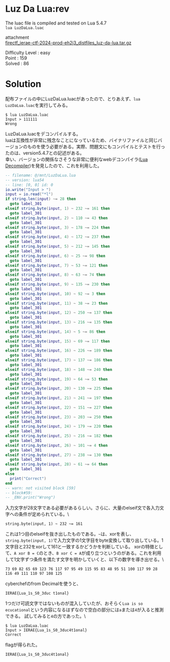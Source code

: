 # Luz Da Lua:rev

The luac file is compiled and tested on Lua 5.4.7\
`lua LuzDaLua.luac`

attachment\
[firectf_ierae-ctf-2024-prod-eh2j3_distfiles_luz-da-lua.tar.gz](https://github.com/colza12/ctf_writeup/blob/main/IERAE%20CTF%202024/rev/Luz%20Da%20Lua/firectf_ierae-ctf-2024-prod-eh2j3_distfiles_luz-da-lua.tar.gz)

Difficulty Level : easy\
Point : 159\
Solved : 86

# Solution
配布ファイルの中にLuzDaLua.luacがあったので、とりあえず、`lua LuzDaLua.luac`を実行してみる。
```
$ lua LuzDaLua.luac
Input > 111111
Wrong
```
LuzDaLua.luacをデコンパイルする。\
luaは互換性が非常に残念なことになっているため、バイナリファイルと同じバージョンのものを使う必要がある。実際、問題文にもコンパイルとテストを行ったのは、version5.4.7との記述がある。\
幸い、バージョンの関係なさそうな非常に便利なwebデコンパイラ([Lua Decompiler](https://luadec.metaworm.site/))を発見したので、これを利用した。
```lua
-- filename: @/mnt/LuzDaLua.lua
-- version: lua54
-- line: [0, 0] id: 0
io.write("Input > ")
input = io.read("*l")
if string.len(input) ~= 28 then
  goto label_301
elseif string.byte(input, 1) ~ 232 ~= 161 then
  goto label_301
elseif string.byte(input, 2) ~ 110 ~= 43 then
  goto label_301
elseif string.byte(input, 3) ~ 178 ~= 224 then
  goto label_301
elseif string.byte(input, 4) ~ 172 ~= 237 then
  goto label_301
elseif string.byte(input, 5) ~ 212 ~= 145 then
  goto label_301
elseif string.byte(input, 6) ~ 25 ~= 98 then
  goto label_301
elseif string.byte(input, 7) ~ 53 ~= 121 then
  goto label_301
elseif string.byte(input, 8) ~ 63 ~= 74 then
  goto label_301
elseif string.byte(input, 9) ~ 135 ~= 230 then
  goto label_301
elseif string.byte(input, 10) ~ 92 ~= 3 then
  goto label_301
elseif string.byte(input, 11) ~ 38 ~= 23 then
  goto label_301
elseif string.byte(input, 12) ~ 250 ~= 137 then
  goto label_301
elseif string.byte(input, 13) ~ 216 ~= 135 then
  goto label_301
elseif string.byte(input, 14) ~ 5 ~= 86 then
  goto label_301
elseif string.byte(input, 15) ~ 69 ~= 117 then
  goto label_301
elseif string.byte(input, 16) ~ 226 ~= 189 then
  goto label_301
elseif string.byte(input, 17) ~ 137 ~= 186 then
  goto label_301
elseif string.byte(input, 18) ~ 148 ~= 240 then
  goto label_301
elseif string.byte(input, 19) ~ 64 ~= 53 then
  goto label_301
elseif string.byte(input, 20) ~ 130 ~= 225 then
  goto label_301
elseif string.byte(input, 21) ~ 241 ~= 197 then
  goto label_301
elseif string.byte(input, 22) ~ 151 ~= 227 then
  goto label_301
elseif string.byte(input, 23) ~ 203 ~= 250 then
  goto label_301
elseif string.byte(input, 24) ~ 179 ~= 220 then
  goto label_301
elseif string.byte(input, 25) ~ 216 ~= 182 then
  goto label_301
elseif string.byte(input, 26) ~ 101 ~= 4 then
  goto label_301
elseif string.byte(input, 27) ~ 238 ~= 130 then
  goto label_301
elseif string.byte(input, 28) ~ 61 ~= 64 then
  goto label_301
else
  print("Correct")
end
-- warn: not visited block [59]
-- block#59:
-- _ENV.print("Wrong")
```
入力文字が28文字である必要があるらしい。さらに、大量のelseif文で各入力文字への条件が定められている。\
```
string.byte(input, 1) ~ 232 ~= 161
```
これは1つ目のelseifを抜き出したものである。`~`は、xorを表し、`string.byte(input, 1)`で入力文字の1文字目をbyte変換して取り出している。1文字目と232をxorして161と一致するかどうかを判断している。
xorの特徴として、`A xor B = C`のとき、`B xor C = A`が成り立つというのがある。これを利用して1文字ずつ条件を満たす文字を明かしていくと、以下の数字を導き出せる。\
```
73 69 82 65 69 123 76 117 97 95 49 115 95 83 48 95 51 100 117 99 28 116 49 111 110 97 108 125
```
cyberchefのfrom Decimalを使うと、
```
IERAE{Lua_1s_S0_3duc t1onal}
```
1つだけ可読文字ではないものが混入していたが、おそらく`Lua is so ecucational`という内容になるはずなので空白の部分には`a`または`4`が入ると推測できる。
試してみると`4`の方であった。\
```
$ lua LuzDaLua.luac
Input > IERAE{Lua_1s_S0_3duc4t1onal}
Correct
```
flagが得られた。

`IERAE{Lua_1s_S0_3duc4t1onal}`
